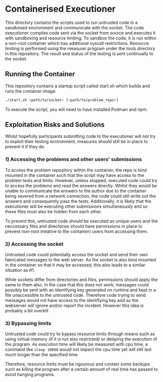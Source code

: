 # Containerised Executioner

This directory contains the scripts used to run untrusted code in a sandboxed environment and communicate with the socket. The code executioner compiles code sent via the socket from source and executes it with sandboxing and resource limiting. To sandbox the code, it is run within a non-root container which has additional syscall restrictions. Resource limiting is performed using the measurer program under the tools directory in this repository. The result and status of the testing is sent continually to the socket.

 ## Running the Container

This repository contains a startup script called start.sh which builds and runs the container image.
 ```bash
 ./start.sh <path/to/socket> [<path/to/problem_repo>]
 ```
To execute the script, you will need to have installed Podman and npm.
 
 ## Exploitation Risks and Solutions
 
Whilst hopefully participants submitting code to the executioner will not try to exploit their testing environment, measures should still be in place to prevent it if they do.
 
 ### 1) Accessing the problems and other users' submissions

To access the problem repository within the container, the repo is bind mounted in the container such that the script may have access to the problem tests and limits. However, unless stopped, executed code could try to access the problems and read the answers directly. Whilst they would be unable to communicate the answers to the author due to the container being severed from a network connection, the code could still write out the answers and consequently pass the tests. Additionally, it is likely that the executioner will be executing other submissions simultaneously and so these files must also be hidden from each other.

To prevent this, untrusted code should be executed as unique users and the neccessary files and directories should have permissions in place to prevent non-root (relative to the container) users from accessing them.

### 2) Accessing the socket

Untrusted code could potentially access the socket and send their own fabricated messages to the web server. As the socket is also bind mounted in the container so that it may be accessed, this also leads to a similar situation as #1. 

While sockets differ from directories and files, permissions should apply the same to them also. In the case that this does not work, messages could possibly be sent with an identifying key generated on runtime and kept in a file unaccessible to the untrusted code. Therefore code trying to send messages would not have access to the identifying key and so the webserver will ignore and/or report the incident. However this idea is probably a bit overkill

### 3) Bypassing limits

Untrusted code could try to bypass resource limits through means such as using virtual memory (if it is not also restricted) or delaying the execution of the program. As execution time will likely be measured with cpu time, a command like ```sleep 10000``` would not impact the cpu time yet will still last much longer than the specified time.

Therefore, resource limits must be rigourous and contain some backups such as killing the program after a certain amount of real time has passed to avoid hanging programs.




